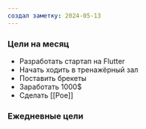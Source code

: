 ```yaml
---
создал заметку: 2024-05-13
---
```

### Цели на месяц
- Разработать стартап на Flutter
- Начать ходить в тренажёрный зал
- Поставить брекеты
- Заработать 1000$
- Сделать [[Poe]]


### Ежедневные цели
